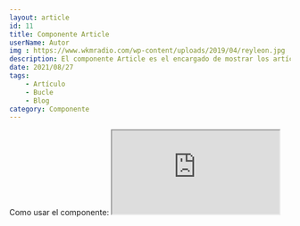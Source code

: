 ```yaml
---
layout: article
id: 11
title: Componente Article
userName: Autor
img : https://www.wkmradio.com/wp-content/uploads/2019/04/reyleon.jpg
description: El componente Article es el encargado de mostrar los artículos por buble como de forma individual.
date: 2021/08/27
tags:
    - Artículo
    - Bucle
    - Blog
category: Componente
---
```


<script>
    import Seo from '$lib/Components/Framework/Seo.svelte';
    import Container from '$lib/Components/Framework/Container.svelte';
    import Column from '$lib/Components/Framework/Column.svelte';
    import { Iframe, Hn, List } from '$lib/Components/Framework/Html/html.js';
    import Signage from '$lib/Components/Framework/Signage.svelte';
    import Article from '$lib/Components/Framework/Articles/Article.svelte';

    let opciones= [
        'Si usas la opcion bucle como true, el artículo generara un enlace al artículo principal',
        'Completamente adaptativa a todos los dispositivos'
    ];
</script>

<Seo 
    title={title}
    description={description}
    type="website"
    img={img}
/>

<!-- Como usar el componente: -->
<Container class="medium padding">
    <Hn type="h2">Como usar el componente:</Hn>
    <Signage class="default word-break" icon="fas fa-sitemap" text="Directorio: $lib/Components/Framework/Articles/Article.svelte"/>
    <Iframe title="Código del componente" class="code m-top" src="https://carbon.now.sh/embed/lWLphgamOjB0S0n8A2o9" />
    <p class="text-justify">Importa el componente. Copia y pega el código de ejemplo que te muestro al lado de este mismo texto.</p>
    <List class="li-disc" list={opciones}/>
        
</Container>
<Container class="medium padding">
    <Hn type="h2" class="title">Ejemplo:</Hn>
    <Column class="col-2">
        <Article 
            id="256"
            title="Título del artículo"
            description="Lorem Ipsum es simplemente el texto de relleno de las imprentas y archivos de texto. Lorem Ipsum ha sido el texto de relleno estándar de las industrias desde el año 1500, "
            userName="Autor"
            link="https://www.miweb.com/titulo-del-artículo"
            tags="Etiqueta, Etiqueta2, Etiqueta3"
            img="https://s1.eestatic.com/2017/07/14/ciencia/medio-ambiente/medio_ambiente_231238002_39634878_854x640.jpg"
            date="2021-05-26"
            category="MiCategoria"
            bucle = true
        />
        <Article 
            id="256"
            title="Título del artículo2"
            description="Lorem Ipsum es simplemente el texto de relleno de las imprentas y archivos de texto. Lorem Ipsum ha sido el texto de relleno estándar de las industrias desde el año 1500, "
            userName="Autor"
            link="https://www.miweb.com/titulo-del-artículo"
            tags="Etiqueta, Etiqueta2, Etiqueta3"
            img="https://s1.eestatic.com/2017/07/14/ciencia/medio-ambiente/medio_ambiente_231238002_39634878_854x640.jpg"
            date="2021-05-26"
            category="MiCategoria"
            bucle = true
        />
    </Column>
</Container>